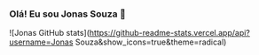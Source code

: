 ### Olá! Eu sou Jonas Souza 👋

![Jonas GitHub stats](https://github-readme-stats.vercel.app/api?username=Jonas Souza&show_icons=true&theme=radical)

